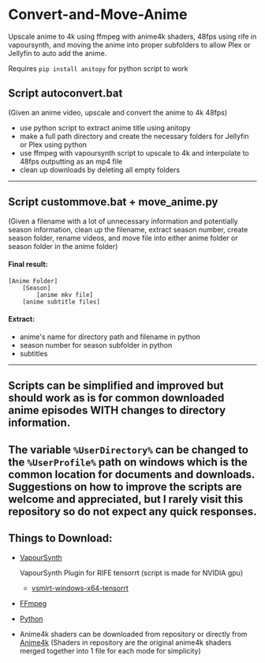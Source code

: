 # Convert-and-Move-Anime
Upscale anime to 4k using ffmpeg with anime4k shaders, 48fps using rife in vapoursynth, and moving the anime into proper subfolders to allow Plex or Jellyfin to auto add the anime.

Requires `pip install anitopy` for python script to work

## Script autoconvert.bat
(Given an anime video, upscale and convert the anime to 4k 48fps)
- use python script to extract anime title using anitopy
- make a full path directory and create the necessary folders for Jellyfin or Plex using python
- use ffmpeg with vapoursynth script to upscale to 4k and interpolate to 48fps outputting as an mp4 file
- clean up downloads by deleting all empty folders
-----------------------------------------------

## Script custommove.bat + move_anime.py
(Given a filename with a lot of unnecessary information and potentially season information, clean up the filename, extract season number, create season folder, rename videos, and move file into either anime folder or season folder in the anime folder)
#### Final result:
    [Anime Folder]
	    [Season]
	        [anime mkv file]
		[anime subtitle files]
#### Extract:
  - anime's name for directory path and filename in python
  - season number for season subfolder in python
  - subtitles
-----------------------------------------------

## Scripts can be simplified and improved but should work as is for common downloaded anime episodes **WITH** changes to directory information.
The variable `%UserDirectory%` can be changed to the `%UserProfile%` path on windows which is the common location for documents and downloads.
Suggestions on how to improve the scripts are welcome and appreciated, but I rarely visit this repository so do not expect any quick responses.
-----------------------------------------------

## Things to Download:
  - [VapourSynth](https://www.vapoursynth.com/doc/installation.html)
    
    VapourSynth Plugin for RIFE tensorrt (script is made for NVIDIA gpu)
      - [vsmlrt-windows-x64-tensorrt](https://github.com/AmusementClub/vs-mlrt/releases)
  - [FFmpeg](https://ffmpeg.org/download.html)
  - [Python](https://www.python.org/downloads/)
  - Anime4k shaders can be downloaded from repository or directly from [Anime4k](https://github.com/bloc97/Anime4K) (Shaders in repository are the original anime4k shaders merged together into 1 file for each mode for simplicity)
